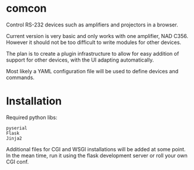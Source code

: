 comcon
======

Control RS-232 devices such as amplifiers and projectors in a browser.

Current version is very basic and only works with one amplifier, NAD C356. However it should not be too
difficult to write modules for other devices.

The plan is to create a plugin infrastructure to allow for easy addition of support for other devices,
with the UI adapting automatically.

Most likely a YAML configuration file will be used to define devices and commands.

Installation
==============

Required python libs:

    pyserial
    Flask
    Jinja2

Additional files for CGI and WSGI installations will be added at some point.
In the mean time, run it using the flask development server or roll your own CGI conf.
